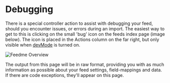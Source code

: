 # Debugging

There is a special controller action to assist with debugging your feed, should you encounter issues, or errors during an import. The easiest way to get to this is clicking on the small 'bug' icon on the feeds index page (image below). The icon is placed in the Actions column on the far right, but only visible when [devMode](https://craftcms.com/docs/config-settings#devMode) is turned on.

![Feedme Overview](/uploads/plugins/feed-me/feedme-overview.png)

The output from this page will be in raw format, providing you with as much information as possible about your feed settings, field-mappings and data. If there are code exceptions, they'll appear on this page.